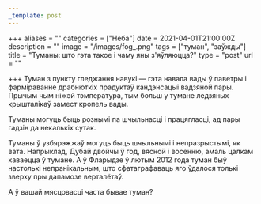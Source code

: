 ```yaml
---
_template: post
---
```




+++
aliases = ""
categories = ["Неба"]
date = 2021-04-01T21:00:00Z
description = ""
image = "/images/fog_.png"
tags = ["туман", "заўжды"]
title = "Туманы: што гэта такое і чаму яны з'яўляюцца?"
type = "post"
url = ""

+++
Туман з пункту гледжання навукі — гэта навала вады ў паветры і фарміраванне драбнюткіх прадуктаў кандэнсацыі вадзяной пары. Прычым чым ніжэй тэмпература, тым больш у тумане ледзяных крышталікаў замест кропель вады.  
  
Туманы могуць быць рознымі па шчыльнасці і працягласці, ад пары гадзін да некалькіх сутак.  
  
Туманы ў узбярэжжаў могуць быць шчыльнымі і непразрыстымі, як вата. Напрыклад, Дубай двойчы ў год, вясной і восенню, амаль цалкам хаваецца ў тумане. А ў Фларыдзе ў лютым 2012 года туман быў настолькі непранікальным, што сфатаграфаваць яго ўдалося толькі зверху пры дапамозе верталётаў.  
  
А ў вашай мясцовасці часта бывае туман?

